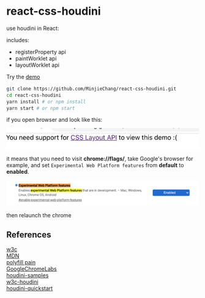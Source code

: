 # react-css-houdini
use houdini in React:

includes: 
- registerProperty api
- paintWorklet api
- layoutWorklet api

Try the [demo](https://minjiechang.github.io/react-css-houdini)

```sh
git clone https://github.com/MinjieChang/react-css-houdini.git
cd react-css-houdini
yarn install # or npm install
yarn start # or npm start
```

if you open browser and look like this:

![tip](./public/tip.png)

it means that you need to visit __chrome://flags/__, take Google's browser for example, and set `Experimental Web Platform features` from **default** to **enabled**.

![flag](./public/flag.png)

then relaunch the chrome

## References

[w3c](https://developer.mozilla.org/en-US/docs/Web/API/CSS_Painting_API/Guide)<br>
[MDN](https://developer.mozilla.org/en-US/docs/Web/Houdini)<br>
[polyfill pain](https://www.w3ctech.com/topic/1979)<br>
[GoogleChromeLabs](https://github.com/GoogleChromeLabs/houdini-samples)<br>
[houdini-samples](https://googlechromelabs.github.io/houdini-samples/)<br>
[w3c-houdini](https://www.w3cplus.com/css/css-houdini.html)<br>
[houdini-quickstart](http://www.danielcwilson.com/blog/2018/02/houdini-quickstart/)<br>

